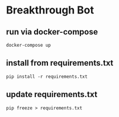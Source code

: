 # Breakthrough Bot

## run via docker-compose
    docker-compose up

## install from requirements.txt
    pip install -r requirements.txt

## update requirements.txt
    pip freeze > requirements.txt
